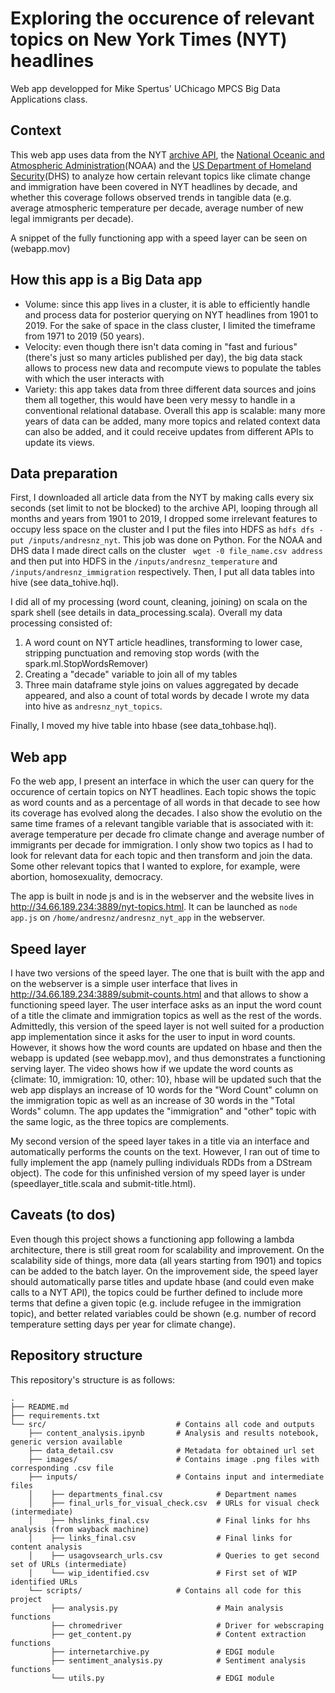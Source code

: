# Exploring the occurence of relevant topics on New York Times (NYT) headlines
Web app developped for Mike Spertus' UChicago MPCS Big Data Applications class.

## Context
This web app uses data from the NYT [archive API](https://developer.nytimes.com/docs/archive-product/1/overview), the [National Oceanic and Atmospheric Administration](https://www.ncdc.noaa.gov/cag/national/time-series/110-tavg-all-1-1901-2019.csv?base_prd=true)(NOAA) and the [US Department of Homeland Security](https://www.dhs.gov/immigration-statistics/refugees-asylees)(DHS) to analyze how certain relevant topics like climate change and immigration have been covered in NYT headlines by decade, and whether this coverage follows observed trends in tangible data (e.g. average atmospheric temperature per decade, average number of new legal immigrants per decade).

A snippet of the fully functioning app with a speed layer can be seen on (webapp.mov)

## How this app is a Big Data app
- Volume: since this app lives in a cluster, it is able to efficiently handle and process data for posterior querying on NYT headlines from 1901 to 2019. For the sake of space in the class cluster, I limited the timeframe from 1971 to 2019 (50 years).
- Velocity: even though there isn't data coming in "fast and furious" (there's just so many articles published per day), the big data stack allows to process new data and recompute views to populate the tables with which the user interacts with
- Variety: this app takes data from three different data sources and joins them all together, this would have been very messy to handle in a conventional relational database.
Overall this app is scalable: many more years of data can be added, many more topics and related context data can also be added, and it could receive updates from different APIs to update its views.

## Data preparation
First, I downloaded all article data from the NYT by making calls every six seconds (set limit to not be blocked) to the archive API, looping through all months and years from 1901 to 2019, I dropped some irrelevant features to occupy less space on the cluster and I put the files into HDFS as ```hdfs dfs -put /inputs/andresnz_nyt```. This job was done on Python. For the NOAA and DHS data I made direct calls on the cluster ``` wget -0 file_name.csv address``` and then put into HDFS in the ```/inputs/andresnz_temperature``` and ```/inputs/andresnz_immigration``` respectively. Then, I put all data tables into hive (see data_tohive.hql). 

I did all of my processing (word count, cleaning, joining) on scala on the spark shell (see details in data_processing.scala). Overall my data processing consisted of:
1. A word count on NYT article headlines, transforming to lower case, stripping punctuation and removing stop words (with the spark.ml.StopWordsRemover)
2. Creating a "decade" variable to join all of my tables
3. Three main dataframe style joins on values aggregated by decade appeared, and also a count of total words by decade
I wrote my data into hive as ```andresnz_nyt_topics```.

Finally, I moved my hive table into hbase (see data_tohbase.hql).

## Web app
Fo the web app, I present an interface in which the user can query for the occurence of certain topics on NYT headlines. Each topic shows the topic as word counts and as a percentage of all words in that decade to see how its coverage has evolved along the decades. I also show the evolutio on the same time frames of a relevant tangible variable that is associated with it: average temperature per decade fro climate change and average number of immigrants per decade for immigration. I only show two topics as I had to look for relevant data for each topic and then transform and join the data. Some other relevant topics that I wanted to explore, for example, were abortion, homosexuality, democracy.

The app is built in node js and is in the webserver and the website lives in http://34.66.189.234:3889/nyt-topics.html. It can be launched as ```node app.js``` on ```/home/andresnz/andresnz_nyt_app``` in the webserver.

## Speed layer
I have two versions of the speed layer. The one that is built with the app and on the webserver is a simple user interface that lives in http://34.66.189.234:3889/submit-counts.html and that allows to show a functioning speed layer. The user interface asks as an input the word count of a title the climate and immigration topics as well as the rest of the words. Admittedly, this version of the speed layer is not well suited for a production app implementation since it asks for the user to input in word counts. However, it shows how the word counts are updated on hbase and then the webapp is updated (see webapp.mov), and thus demonstrates a functioning serving layer. The video shows how if we update the word counts as {climate: 10, immigration: 10, other: 10}, hbase will be updated such that the web app displays  an increase of 10 words for the "Word Count" column on the immigration topic as well as an increase of 30 words in the "Total Words" column. The app updates the "immigration" and "other" topic with the same logic, as the three topics are complements.

My second version of the speed layer takes in a title via an interface and automatically performs the counts on the text. However, I ran out of time to fully implement the app (namely pulling individuals RDDs from a DStream object). The code for this unfinished version of my speed layer is under (speedlayer_title.scala and submit-title.html).

## Caveats (to dos)
Even though this project shows a functioning app following a lambda architecture, there is still great room for scalability and improvement. On the scalability side of things, more data (all years starting from 1901) and topics can be added to the batch layer. On the improvement side, the speed layer should automatically parse titles and update hbase (and could even make calls to a NYT API), the topics could be further defined to include more terms that define a given topic (e.g. include refugee in the immigration topic), and better related variables could be shown (e.g. number of record temperature setting days per year for climate change).

## Repository structure
This repository's structure is as follows:

```
.
├── README.md                         
├── requirements.txt                 
└── src/                             # Contains all code and outputs
    ├── content_analysis.ipynb       # Analysis and results notebook, generic version available
    ├── data_detail.csv              # Metadata for obtained url set
    ├── images/                      # Contains image .png files with corresponding .csv file
    ├── inputs/                      # Contains input and intermediate files
    │    ├── departments_final.csv            # Department names
    │    ├── final_urls_for_visual_check.csv  # URLs for visual check (intermediate)
    │    ├── hhslinks_final.csv               # Final links for hhs analysis (from wayback machine)    
    │    ├── links_final.csv                  # Final links for content analysis  
    │    ├── usagovsearch_urls.csv            # Queries to get second set of URLs (intermediate)
    │    └── wip_identified.csv               # First set of WIP identified URLs  
    └── scripts/                     # Contains all code for this project
         ├── analysis.py                      # Main analysis functions
         ├── chromedriver                     # Driver for webscraping
         ├── get_content.py                   # Content extraction functions
         ├── internetarchive.py               # EDGI module
         ├── sentiment_analysis.py            # Sentiment analysis functions
         └── utils.py                         # EDGI module
```
